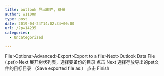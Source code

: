 ```yaml
---
title: outlook 导出邮件, 备份
author: w1100n
type: post
date: 2019-04-24T14:02:34+00:00
url: /?p=14235
categories:
  - Uncategorized

---
```

File>Options>Advanced>Export>Export to a file>Next>Outlook Data File (.pst)>Next
展开树状列表，选择要备份的目录
点击 Next
选择存放导出的pst文件的目标目录 （Save exported file as:）
点击 Finish

